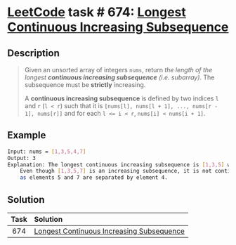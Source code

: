 # [LeetCode][leetcode] task # 674: [Longest Continuous Increasing Subsequence][task]

Description
-----------

> Given an unsorted array of integers `nums`,
> return _the length of the longest **continuous increasing subsequence** (i.e. subarray)_.
> The subsequence must be **strictly** increasing.
> 
> A **continuous increasing subsequence** is defined by two indices `l` and `r` (`l < r`)
> such that it is `[nums[l], nums[l + 1], ..., nums[r - 1], nums[r]]`
> and for each `l <= i < r`, `nums[i] < nums[i + 1]`.

 Example
-------

```sh
Input: nums = [1,3,5,4,7]
Output: 3
Explanation: The longest continuous increasing subsequence is [1,3,5] with length 3.
    Even though [1,3,5,7] is an increasing subsequence, it is not continuous
    as elements 5 and 7 are separated by element 4.
```

Solution
--------

| Task | Solution                                              |
|:----:|:------------------------------------------------------|
| 674  | [Longest Continuous Increasing Subsequence][solution] |


[leetcode]: <http://leetcode.com/>
[task]: <https://leetcode.com/problems/longest-continuous-increasing-subsequence/>
[solution]: <https://github.com/wellaxis/praxis-leetcode/blob/main/src/main/java/com/witalis/praxis/leetcode/task/h7/p674/option/Practice.java>
